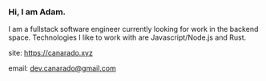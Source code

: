 ### Hi, I am Adam.

I am a fullstack software engineer currently looking for work in the backend space. Technologies I like to work with are Javascript/Node.js and Rust.

site: https://canarado.xyz

email: dev.canarado@gmail.com
